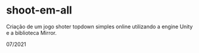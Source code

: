 # shoot-em-all

Criação de um jogo shoter topdown simples online utilizando a engine Unity e a biblioteca Mirror.

07/2021
